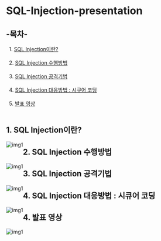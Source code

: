 # SQL-Injection-presentation

## -목차-
&nbsp;&nbsp;1.  [SQL Injection이란?](https://github.com/diqksrk/opensource-10#1-앱-소개)<br>
<br>
&nbsp;&nbsp;2.  [SQL Injection 수행방법](https://github.com/diqksrk/opensource-10#2-개발자를-위한-사양-설명서)<br>
<br>
&nbsp;&nbsp;3.  [SQL Injection 공격기법](https://github.com/diqksrk/opensource-10#3-개발-참여-방법-안내)<br>
<br>
&nbsp;&nbsp;4.  [SQL Injection 대응방법 : 시큐어 코딩](https://github.com/diqksrk/opensource-10#4-적용-라이센스)<br>
<br>
&nbsp;&nbsp;5.  [발표 영상](https://github.com/diqksrk/opensource-10#4-적용-라이센스)<br>
<br>
## 1. SQL Injection이란?
<p align="center">
<img src="img/login.png" style="float:left;" alt="img1">
<p/>

## 2. SQL Injection 수행방법
<p align="center">
<img src="img/login.png" style="float:left;" alt="img1">
<p/>


## 3. SQL Injection 공격기법
<p align="center">
<img src="img/login.png" style="float:left;" alt="img1">
<p/>
  
## 4. SQL Injection 대응방법 : 시큐어 코딩
<p align="center">
<img src="img/login.png" style="float:left;" alt="img1">
<p/>

## 4. 발표 영상
<p align="center">
<img src="img/login.png" style="float:left;" alt="img1">
<p/>
